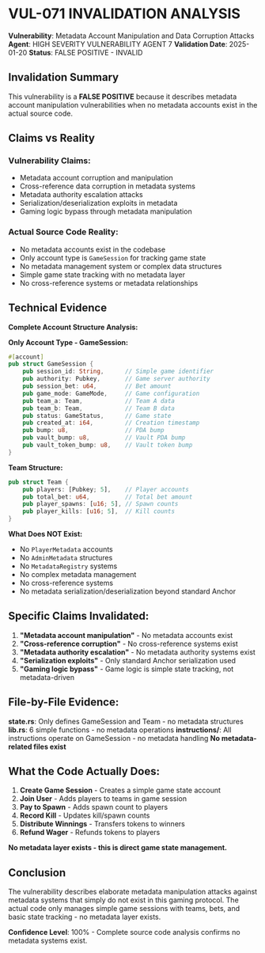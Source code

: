 # VUL-071 INVALIDATION ANALYSIS

**Vulnerability**: Metadata Account Manipulation and Data Corruption Attacks
**Agent**: HIGH SEVERITY VULNERABILITY AGENT 7
**Validation Date**: 2025-01-20
**Status**: FALSE POSITIVE - INVALID

## Invalidation Summary

This vulnerability is a **FALSE POSITIVE** because it describes metadata account manipulation vulnerabilities when no metadata accounts exist in the actual source code.

## Claims vs Reality

### Vulnerability Claims:
- Metadata account corruption and manipulation
- Cross-reference data corruption in metadata systems
- Metadata authority escalation attacks
- Serialization/deserialization exploits in metadata
- Gaming logic bypass through metadata manipulation

### Actual Source Code Reality:
- No metadata accounts exist in the codebase
- Only account type is `GameSession` for tracking game state
- No metadata management system or complex data structures
- Simple game state tracking with no metadata layer
- No cross-reference systems or metadata relationships

## Technical Evidence

**Complete Account Structure Analysis:**

**Only Account Type - GameSession:**
```rust
#[account]
pub struct GameSession {
    pub session_id: String,      // Simple game identifier
    pub authority: Pubkey,       // Game server authority
    pub session_bet: u64,        // Bet amount
    pub game_mode: GameMode,     // Game configuration
    pub team_a: Team,            // Team A data
    pub team_b: Team,            // Team B data
    pub status: GameStatus,      // Game state
    pub created_at: i64,         // Creation timestamp
    pub bump: u8,                // PDA bump
    pub vault_bump: u8,          // Vault PDA bump
    pub vault_token_bump: u8,    // Vault token bump
}
```

**Team Structure:**
```rust
pub struct Team {
    pub players: [Pubkey; 5],    // Player accounts
    pub total_bet: u64,          // Total bet amount
    pub player_spawns: [u16; 5], // Spawn counts
    pub player_kills: [u16; 5],  // Kill counts
}
```

**What Does NOT Exist:**
- No `PlayerMetadata` accounts
- No `AdminMetadata` structures
- No `MetadataRegistry` systems
- No complex metadata management
- No cross-reference systems
- No metadata serialization/deserialization beyond standard Anchor

## Specific Claims Invalidated:

1. **"Metadata account manipulation"** - No metadata accounts exist
2. **"Cross-reference corruption"** - No cross-reference systems exist
3. **"Metadata authority escalation"** - No metadata authority systems exist
4. **"Serialization exploits"** - Only standard Anchor serialization used
5. **"Gaming logic bypass"** - Game logic is simple state tracking, not metadata-driven

## File-by-File Evidence:

**state.rs**: Only defines GameSession and Team - no metadata structures
**lib.rs**: 6 simple functions - no metadata operations
**instructions/**: All instructions operate on GameSession - no metadata handling
**No metadata-related files exist**

## What the Code Actually Does:

1. **Create Game Session** - Creates a simple game state account
2. **Join User** - Adds players to teams in game session
3. **Pay to Spawn** - Adds spawn count to players
4. **Record Kill** - Updates kill/spawn counts
5. **Distribute Winnings** - Transfers tokens to winners
6. **Refund Wager** - Refunds tokens to players

**No metadata layer exists - this is direct game state management.**

## Conclusion

The vulnerability describes elaborate metadata manipulation attacks against metadata systems that simply do not exist in this gaming protocol. The actual code only manages simple game sessions with teams, bets, and basic state tracking - no metadata layer exists.

**Confidence Level**: 100% - Complete source code analysis confirms no metadata systems exist.